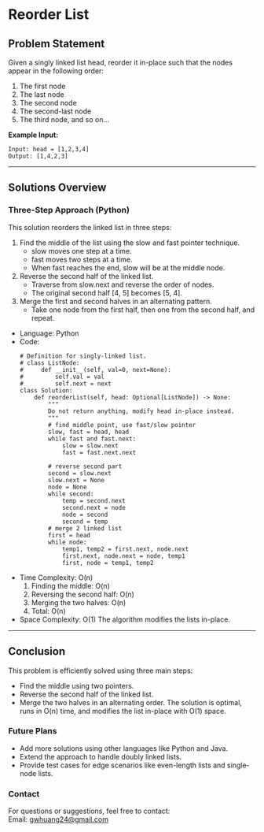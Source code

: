 # **Reorder List**

## **Problem Statement**
Given a singly linked list head, reorder it in-place such that the nodes appear in the following order:
1. The first node
2. The last node
3. The second node
4. The second-last node
5. The third node, and so on...

**Example Input:**
  ```
  Input: head = [1,2,3,4]
  Output: [1,4,2,3]
  ```
---

## **Solutions Overview**
### **Three-Step Approach (Python)**
This solution reorders the linked list in three steps:

1. Find the middle of the list using the slow and fast pointer technique.
   - slow moves one step at a time.
   - fast moves two steps at a time.
   - When fast reaches the end, slow will be at the middle node.
2. Reverse the second half of the linked list.
   - Traverse from slow.next and reverse the order of nodes.
   - The original second half [4, 5] becomes [5, 4].
3. Merge the first and second halves in an alternating pattern.
   - Take one node from the first half, then one from the second half, and repeat.
 
- Language: Python
- Code:
  ```
  # Definition for singly-linked list.
  # class ListNode:
  #     def __init__(self, val=0, next=None):
  #         self.val = val
  #         self.next = next
  class Solution:
      def reorderList(self, head: Optional[ListNode]) -> None:
          """
          Do not return anything, modify head in-place instead.
          """
          # find middle point, use fast/slow pointer
          slow, fast = head, head
          while fast and fast.next:
              slow = slow.next
              fast = fast.next.next
          
          # reverse second part
          second = slow.next
          slow.next = None
          node = None
          while second:
              temp = second.next
              second.next = node
              node = second
              second = temp
          # merge 2 linked list 
          first = head
          while node:
              temp1, temp2 = first.next, node.next
              first.next, node.next = node, temp1
              first, node = temp1, temp2
  ```
- Time Complexity: O(n)  
  1. Finding the middle: O(n)
  2. Reversing the second half: O(n)
  3. Merging the two halves: O(n)
  4. Total: O(n)
- Space Complexity: O(1) 
  The algorithm modifies the lists in-place. 
  
---

## **Conclusion**
This problem is efficiently solved using three main steps:
- Find the middle using two pointers.
- Reverse the second half of the linked list.
- Merge the two halves in an alternating order.
The solution is optimal, runs in O(n) time, and modifies the list in-place with O(1) space.  

### **Future Plans**
- Add more solutions using other languages like Python and Java.
- Extend the approach to handle doubly linked lists.
- Provide test cases for edge scenarios like even-length lists and single-node lists.

### **Contact**
For questions or suggestions, feel free to contact:  
Email: gwhuang24@gmail.com
